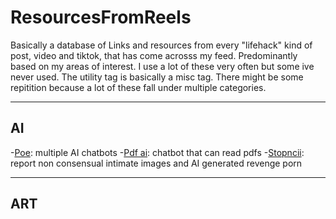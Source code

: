 # ResourcesFromReels
Basically a database of Links and resources from every "lifehack" kind of post, video and tiktok, that has come acrosss my feed.
Predominantly based on my areas of interest. I use a lot of these very often but some ive never used. The utility tag is basically a misc tag.
There might be some repitition because a lot of these fall under multiple categories.
___

## AI
-[Poe](https://poe.com/): multiple AI chatbots
-[Pdf ai](https://pdf.ai/): chatbot that can read pdfs
-[Stopncii](https://stopncii.org/): report non consensual intimate images and AI generated revenge porn

___

## ART
